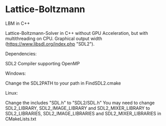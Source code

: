 # Lattice-Boltzmann
LBM in C++

Lattice-Boltzmann-Solver in C++ without GPU Acceleration, but with multithreading on CPU.
Graphical output width (https://www.libsdl.org/index.php "SDL2").

Dependencies:

SDL2
Compiler supporting OpenMP

Windows:

Change the SDL2PATH to your path in FindSDL2.cmake

Linux:

Change the includes "SDL.h" to "SDL2/SDL.h"
You may need to change SDL2_LIBRARY, SDL2_IMAGE_LIBRARY and SDL2_MIXER_LIBRARY 
                    to SDL2_LIBRARIES, SDL2_IMAGE_LIBRARIES and SDL2_MIXER_LIBRARIES in CMakeLists.txt
